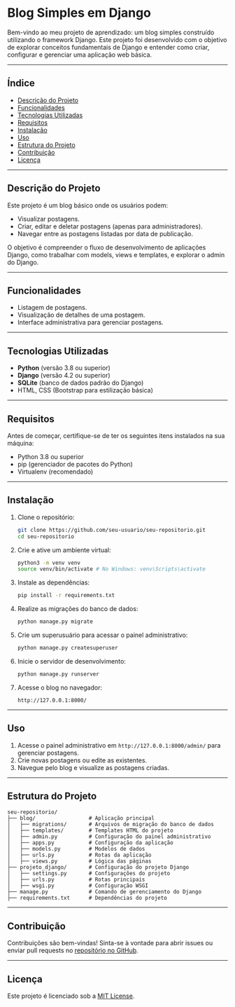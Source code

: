 # Blog Simples em Django

Bem-vindo ao meu projeto de aprendizado: um blog simples construído utilizando o framework Django. Este projeto foi desenvolvido com o objetivo de explorar conceitos fundamentais de Django e entender como criar, configurar e gerenciar uma aplicação web básica.

---

## Índice

- [Descrição do Projeto](#descri%C3%A7%C3%A3o-do-projeto)
- [Funcionalidades](#funcionalidades)
- [Tecnologias Utilizadas](#tecnologias-utilizadas)
- [Requisitos](#requisitos)
- [Instalação](#instala%C3%A7%C3%A3o)
- [Uso](#uso)
- [Estrutura do Projeto](#estrutura-do-projeto)
- [Contribuição](#contribui%C3%A7%C3%A3o)
- [Licença](#licen%C3%A7a)

---

## Descrição do Projeto

Este projeto é um blog básico onde os usuários podem:

- Visualizar postagens.
- Criar, editar e deletar postagens (apenas para administradores).
- Navegar entre as postagens listadas por data de publicação.

O objetivo é compreender o fluxo de desenvolvimento de aplicações Django, como trabalhar com models, views e templates, e explorar o admin do Django.

---

## Funcionalidades

- Listagem de postagens.
- Visualização de detalhes de uma postagem.
- Interface administrativa para gerenciar postagens.

---

## Tecnologias Utilizadas

- **Python** (versão 3.8 ou superior)
- **Django** (versão 4.2 ou superior)
- **SQLite** (banco de dados padrão do Django)
- HTML, CSS (Bootstrap para estilização básica)

---

## Requisitos

Antes de começar, certifique-se de ter os seguintes itens instalados na sua máquina:

- Python 3.8 ou superior
- pip (gerenciador de pacotes do Python)
- Virtualenv (recomendado)

---

## Instalação

1. Clone o repositório:
   ```bash
   git clone https://github.com/seu-usuario/seu-repositorio.git
   cd seu-repositorio
   ```

2. Crie e ative um ambiente virtual:
   ```bash
   python3 -m venv venv
   source venv/bin/activate # No Windows: venv\Scripts\activate
   ```

3. Instale as dependências:
   ```bash
   pip install -r requirements.txt
   ```

4. Realize as migrações do banco de dados:
   ```bash
   python manage.py migrate
   ```

5. Crie um superusuário para acessar o painel administrativo:
   ```bash
   python manage.py createsuperuser
   ```

6. Inicie o servidor de desenvolvimento:
   ```bash
   python manage.py runserver
   ```

7. Acesse o blog no navegador:
   ```
   http://127.0.0.1:8000/
   ```

---

## Uso

1. Acesse o painel administrativo em `http://127.0.0.1:8000/admin/` para gerenciar postagens.
2. Crie novas postagens ou edite as existentes.
3. Navegue pelo blog e visualize as postagens criadas.

---

## Estrutura do Projeto

```plaintext
seu-repositorio/
├── blog/                 # Aplicação principal
│   ├── migrations/       # Arquivos de migração do banco de dados
│   ├── templates/        # Templates HTML do projeto
│   ├── admin.py          # Configuração do painel administrativo
│   ├── apps.py           # Configuração da aplicação
│   ├── models.py         # Modelos de dados
│   ├── urls.py           # Rotas da aplicação
│   ├── views.py          # Lógica das páginas
├── projeto_django/       # Configuração do projeto Django
│   ├── settings.py       # Configurações do projeto
│   ├── urls.py           # Rotas principais
│   ├── wsgi.py           # Configuração WSGI
├── manage.py             # Comando de gerenciamento do Django
├── requirements.txt      # Dependências do projeto
```

---

## Contribuição

Contribuições são bem-vindas! Sinta-se à vontade para abrir issues ou enviar pull requests no [repositório no GitHub](https://github.com/seu-usuario/seu-repositorio).

---

## Licença

Este projeto é licenciado sob a [MIT License](LICENSE).

